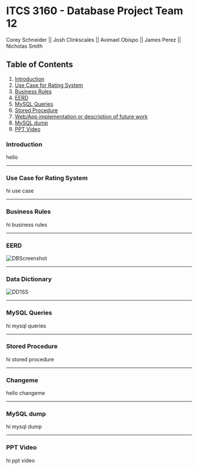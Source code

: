 
# ITCS 3160 - Database Project Team 12
Corey Schneider || Josh Clinkscales || Avimael Obispo || James Perez || Nicholas Smith


## Table of Contents
1. [ Introduction ](#intro)  
2. [ Use Case for Rating System ](#use-case)
3. [ Business Rules](#business-rules)
4. [ EERD ](#eerd)
5. [ MySQL Queries](#mysql-queries)
6. [ Stored Procedure](#stored-procedure)
7. [ Web/App implementation or description of future work](#changeme)
8. [ MySQL dump ](#mysql-dump)
9. [ PPT Video ](#ppt)
  
<a name="intro"></a>  
### Introduction
hello  

<hr>

<a name="use-case"></a>  
### Use Case for Rating System
hi use case

<hr>

<a name="business-rules"></a>  
### Business Rules
hi business rules

<hr>

<a name="eerd"></a>  
### EERD
![DBScreenshot](https://user-images.githubusercontent.com/57717125/99919416-56cacc80-2ceb-11eb-99d8-7b1d0f4f2cb6.png)


<hr>

<a name="DataDictionary"></a>  
### Data Dictionary
![DD1SS](https://user-images.githubusercontent.com/57717125/99921653-c8aa1280-2cf9-11eb-9b20-dfbc06cded2f.png)

<hr>

<a name="mysql-queries"></a>  
### MySQL Queries
hi mysql queries

<hr>

<a name="stored-procedure"></a>  
### Stored Procedure
hi stored procedure

<hr>

<a name="changeme"></a>  
### Changeme
hello changeme

<hr>

<a name="mysql-dump"></a>  
### MySQL dump
hi mysql dump

<hr>

<a name="ppt"></a>  
### PPT Video
hi ppt video
